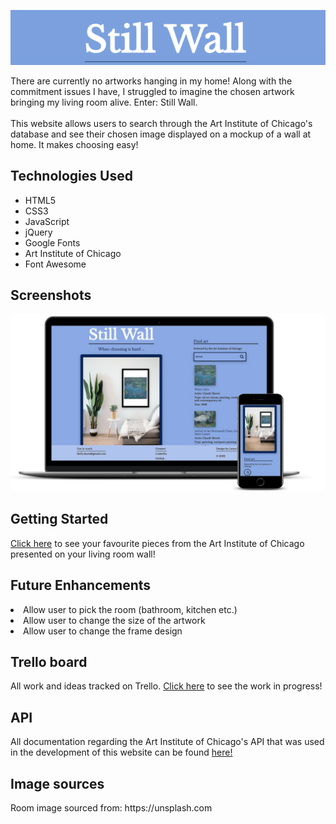<p align="center">
<img src="https://github.com/laurakelly1/wall-art-app/blob/main/images/websiteHeading.png" />
</p>
There are currently no artworks hanging in my home! Along with the commitment issues I have, I struggled to imagine the chosen artwork bringing my living room alive. Enter: Still Wall.
<br>
<br>
This website allows users to search through the Art Institute of Chicago's database and see their chosen image displayed on a mockup of a wall at home. It makes choosing easy!

<h2>Technologies Used</h2>
<ul>
<li>HTML5</li>
<li>CSS3</li>
<li>JavaScript</li>
<li>jQuery</li>
<li>Google Fonts</li>
<li>Art Institute of Chicago</li>
<li>Font Awesome</li>
</ul>

<h2>Screenshots</h2>
<p align="center">
<img src="https://github.com/laurakelly1/wall-art-app/blob/main/images/screenshot.jpg"/>
</p>

<h2> Getting Started</h2>
<a href="https://laurakelly1.github.io/wall-art-app/" target="_blank">Click here</a> to see your favourite pieces from the Art Institute of Chicago presented on your living room wall!

<h2>Future Enhancements</h2>
<li>Allow user to pick the room (bathroom, kitchen etc.) </li>
<li>Allow user to change the size of the artwork </li>
<li>Allow user to change the frame design</li>
</ul>

<h2>Trello board </h2>
All work and ideas tracked on Trello. 
<a href="https://trello.com/b/OewotNZE/wip" target="_blank">Click here</a> to see the work in progress!

<h2>API</h2>
All documentation regarding the Art Institute of Chicago's API that was used in the development of this website can be found <a href="https://api.artic.edu/docs/#introduction" target="_blank">here!</a>

<h2>Image sources</h2>
Room image sourced from: https://unsplash.com